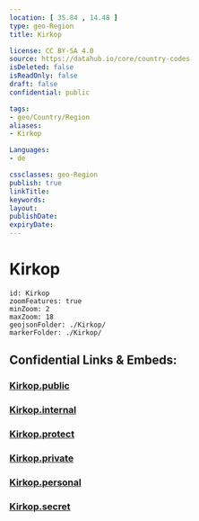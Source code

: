 ```yaml
---
location: [ 35.84 , 14.48 ] 
type: geo-Region
title: Kirkop

license: CC BY-SA 4.0
source: https://datahub.io/core/country-codes
isDeleted: false
isReadOnly: false
draft: false
confidential: public

tags:
- geo/Country/Region
aliases:
- Kirkop

Languages:
- de

cssclasses: geo-Region
publish: true
linkTitle: 
keywords: 
layout: 
publishDate: 
expiryDate: 
---
```


# Kirkop

```leaflet
id: Kirkop
zoomFeatures: true 
minZoom: 2 
maxZoom: 18
geojsonFolder: ./Kirkop/
markerFolder: ./Kirkop/
```


## Confidential Links & Embeds: 

### [Kirkop.public](/_public/\Earth\Continent\Europe\Europe~South\Malta\Regions~Malta\Nofsinhar\counties~NofsinharKirkop.public.md) 

### [Kirkop.internal](/_internal/\Earth\Continent\Europe\Europe~South\Malta\Regions~Malta\Nofsinhar\counties~NofsinharKirkop.internal.md) 

### [Kirkop.protect](/_protect/\Earth\Continent\Europe\Europe~South\Malta\Regions~Malta\Nofsinhar\counties~NofsinharKirkop.protect.md) 

### [Kirkop.private](/_private/\Earth\Continent\Europe\Europe~South\Malta\Regions~Malta\Nofsinhar\counties~NofsinharKirkop.private.md) 

### [Kirkop.personal](/_personal/\Earth\Continent\Europe\Europe~South\Malta\Regions~Malta\Nofsinhar\counties~NofsinharKirkop.personal.md) 

### [Kirkop.secret](/_secret/\Earth\Continent\Europe\Europe~South\Malta\Regions~Malta\Nofsinhar\counties~NofsinharKirkop.secret.md)

